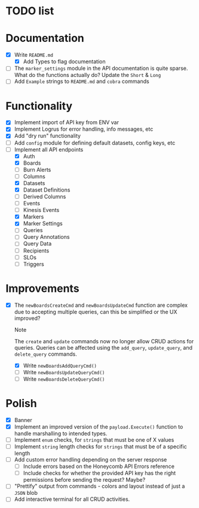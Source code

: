 # TODO list

# Documentation
- [x] Write `README.md`
	- [x] Add Types to flag documentation
- [ ] The `marker_settings` module in the API documentation is quite sparse. What do the functions actually do? Update the `Short` & `Long`
- [ ] Add `Example` strings to `README.md` and `cobra` commands

# Functionality
- [x] Implement import of API key from ENV var
- [x] Implement Logrus for error handling, info messages, etc
- [x] Add "dry run" functionality
- [ ] Add `config` module for defining default datasets, config keys, etc
- [ ] Implement all API endpoints
    - [x] Auth
    - [x] Boards
	- [ ] Burn Alerts
	- [ ] Columns
	- [x] Datasets
	- [x] Dataset Definitions
	- [ ] Derived Columns
	- [ ] Events
	- [ ] Kinesis Events
	- [x] Markers
	- [x] Marker Settings
	- [ ] Queries
	- [ ] Query Annotations
	- [ ] Query Data
	- [ ] Recipients
	- [ ] SLOs
	- [ ] Triggers

# Improvements
- [x] The `newBoardsCreateCmd` and `newBoardsUpdateCmd` function are complex due to accepting multiple queries, can this be simplified or the UX improved?
	> [!NOTE]
	> The `create` and `update` commands now no longer allow CRUD actions for queries. Queries can be affected using the `add_query`, `update_query`, and `delete_query` commands.
	- [x] Write `newBoardsAddQueryCmd()`
	- [ ] Write `newBoardsUpdateQueryCmd()`
	- [ ] Write `newBoardsDeleteQueryCmd()`

# Polish
- [X] Banner
- [x] Implement an improved version of the `payload.Execute()` function to handle marshalling to intended types.
- [ ] Implement `enum` checks, for `strings` that must be one of X values
- [ ] Implement `string` length checks for `strings` that must be of a specific length
- [ ] Add custom error handling depending on the server response
	- [ ] Include errors based on the Honeycomb API Errors reference
	- [ ] Include checks for whether the provided API key has the right permissions before sending the request? Maybe?
- [ ] "Prettify" output from commands - colors and layout instead of just a `JSON` blob
- [ ] Add interactive terminal for all CRUD activities.
